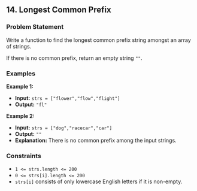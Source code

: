 ## 14. Longest Common Prefix

### Problem Statement

Write a function to find the longest common prefix string amongst an array of strings.

If there is no common prefix, return an empty string `""`.

### Examples

**Example 1:**

- **Input:** `strs = ["flower","flow","flight"]`
- **Output:** `"fl"`

**Example 2:**

- **Input:** `strs = ["dog","racecar","car"]`
- **Output:** `""`
- **Explanation:** There is no common prefix among the input strings.

### Constraints

- `1 <= strs.length <= 200`
- `0 <= strs[i].length <= 200`
- `strs[i]` consists of only lowercase English letters if it is non-empty.